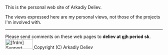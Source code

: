 This is the personal web site of Arkadiy Deliev.

The views expressed here are my personal views, not those of the projects I'm involved with.

---
Please send comments on these web pages to **deliev at gjh period sk**.
<a href="http://www.softwarefreedom.org/">
<img src="http://www.softwarefreedom.org/img/support-sflc.png" alt="[frdm] Support SFLC" height="31" width="88" border="0" title="Software Freedom Law Center" />
</a>
Copyright (C) Arkadiy Deliev
